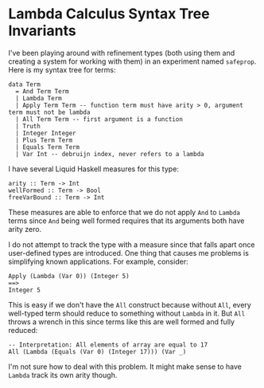 # Lambda Calculus Syntax Tree Invariants 

I've been playing around with refinement types (both using them and creating
a system for working with them) in an experiment named `safeprop`. Here is
my syntax tree for terms:

    data Term
      = And Term Term
      | Lambda Term
      | Apply Term Term -- function term must have arity > 0, argument term must not be lambda
      | All Term Term -- first argument is a function
      | Truth
      | Integer Integer
      | Plus Term Term
      | Equals Term Term
      | Var Int -- debruijn index, never refers to a lambda

I have several Liquid Haskell measures for this type:

    arity :: Term -> Int
    wellFormed :: Term -> Bool
    freeVarBound :: Term -> Int

These measures are able to enforce that we do not apply `And` to
`Lambda` terms since `And` being well formed requires that its
arguments both have arity zero.

I do not attempt to track the type with a measure since that falls apart once
user-defined types are introduced. One thing that causes me problems is
simplifying known applications. For example, consider:

    Apply (Lambda (Var 0)) (Integer 5)
    ==>
    Integer 5

This is easy if we don't have the `All` construct because without `All`,
every well-typed term should reduce to something without `Lambda` in it.
But `All` throws a wrench in this since terms like this are well formed
and fully reduced:

    -- Interpretation: All elements of array are equal to 17
    All (Lambda (Equals (Var 0) (Integer 17))) (Var _)

I'm not sure how to deal with this problem. It might make sense to have
`Lambda` track its own arity though.
